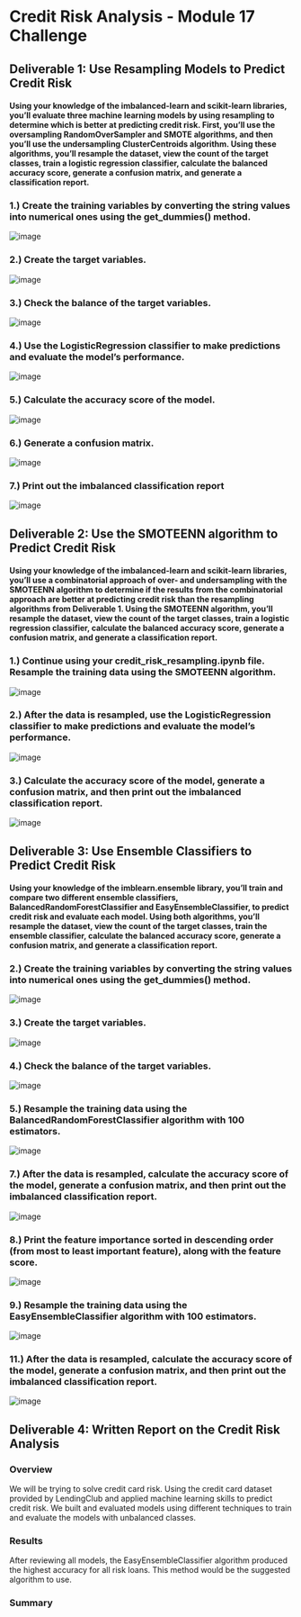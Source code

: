 # Credit Risk Analysis - Module 17 Challenge
## Deliverable 1: Use Resampling Models to Predict Credit Risk
#### Using your knowledge of the imbalanced-learn and scikit-learn libraries, you’ll evaluate three machine learning models by using resampling to determine which is better at predicting credit risk. First, you’ll use the oversampling RandomOverSampler and SMOTE algorithms, and then you’ll use the undersampling ClusterCentroids algorithm. Using these algorithms, you’ll resample the dataset, view the count of the target classes, train a logistic regression classifier, calculate the balanced accuracy score, generate a confusion matrix, and generate a classification report.

### 1.) Create the training variables by converting the string values into numerical ones using the get_dummies() method.

![image](https://user-images.githubusercontent.com/87340105/155902745-07f7adde-6b99-4d1d-b91c-bbcf0ca3f9f2.png)

### 2.) Create the target variables.

![image](https://user-images.githubusercontent.com/87340105/155902757-e2961755-af46-4913-82a1-a9d282af45f1.png)

### 3.) Check the balance of the target variables.

![image](https://user-images.githubusercontent.com/87340105/155902770-3e137f3c-3906-4a0f-aec3-343a5ab8a7a0.png)

### 4.) Use the LogisticRegression classifier to make predictions and evaluate the model’s performance.

![image](https://user-images.githubusercontent.com/87340105/155902833-06cad1fb-7baa-419c-a7b8-4514fe60a3d5.png)

### 5.) Calculate the accuracy score of the model.

![image](https://user-images.githubusercontent.com/87340105/155902853-acf3609e-cb32-437b-a06c-52c0b25243c4.png)

### 6.) Generate a confusion matrix.

![image](https://user-images.githubusercontent.com/87340105/155902870-8e318e3f-d637-4d74-8e45-c777153784da.png)

### 7.) Print out the imbalanced classification report

![image](https://user-images.githubusercontent.com/87340105/155902887-32d58891-dd8e-4c13-8c4f-850508fd0f25.png)

## Deliverable 2: Use the SMOTEENN algorithm to Predict Credit Risk
#### Using your knowledge of the imbalanced-learn and scikit-learn libraries, you’ll use a combinatorial approach of over- and undersampling with the SMOTEENN algorithm to determine if the results from the combinatorial approach are better at predicting credit risk than the resampling algorithms from Deliverable 1. Using the SMOTEENN algorithm, you’ll resample the dataset, view the count of the target classes, train a logistic regression classifier, calculate the balanced accuracy score, generate a confusion matrix, and generate a classification report.

### 1.) Continue using your credit_risk_resampling.ipynb file. Resample the training data using the SMOTEENN algorithm.

![image](https://user-images.githubusercontent.com/87340105/155903184-5275210a-81d2-400f-b340-42148a23e3e4.png)

### 2.) After the data is resampled, use the LogisticRegression classifier to make predictions and evaluate the model’s performance.

![image](https://user-images.githubusercontent.com/87340105/155903191-a2e7f918-951c-4656-bf7c-21ed104ab9ff.png)

### 3.) Calculate the accuracy score of the model, generate a confusion matrix, and then print out the imbalanced classification report.

![image](https://user-images.githubusercontent.com/87340105/155903167-6d779b76-a7a2-41da-8243-1da417fb5138.png)

## Deliverable 3: Use Ensemble Classifiers to Predict Credit Risk
#### Using your knowledge of the imblearn.ensemble library, you’ll train and compare two different ensemble classifiers, BalancedRandomForestClassifier and EasyEnsembleClassifier, to predict credit risk and evaluate each model. Using both algorithms, you’ll resample the dataset, view the count of the target classes, train the ensemble classifier, calculate the balanced accuracy score, generate a confusion matrix, and generate a classification report.

### 2.) Create the training variables by converting the string values into numerical ones using the get_dummies() method.

![image](https://user-images.githubusercontent.com/87340105/155903610-91dd5f29-ba40-467f-9b6e-6a72d5607a1e.png)

### 3.) Create the target variables.

![image](https://user-images.githubusercontent.com/87340105/155903618-2e705a8c-4299-41e5-a371-ab8a17560f2f.png)

### 4.) Check the balance of the target variables.

![image](https://user-images.githubusercontent.com/87340105/155903648-1577060a-3dc7-4306-8ec4-c2331d060f27.png)

### 5.) Resample the training data using the BalancedRandomForestClassifier algorithm with 100 estimators.

![image](https://user-images.githubusercontent.com/87340105/155903660-1a47df98-13b5-49ed-9607-24a4405ae3b6.png)

### 7.) After the data is resampled, calculate the accuracy score of the model, generate a confusion matrix, and then print out the imbalanced classification report.

![image](https://user-images.githubusercontent.com/87340105/155903714-8c0a9cc7-675d-4f97-976f-7741b0feeab3.png)

### 8.) Print the feature importance sorted in descending order (from most to least important feature), along with the feature score.

![image](https://user-images.githubusercontent.com/87340105/155903728-662fe162-6ccc-47fa-bcce-728bcc8d03d9.png)

### 9.) Resample the training data using the EasyEnsembleClassifier algorithm with 100 estimators.

![image](https://user-images.githubusercontent.com/87340105/155903747-2be9f8b6-108c-48c7-a043-e234cdc4c901.png)

### 11.) After the data is resampled, calculate the accuracy score of the model, generate a confusion matrix, and then print out the imbalanced classification report.

![image](https://user-images.githubusercontent.com/87340105/155903755-537fd664-01b9-4a3c-9e85-d017acc634a2.png)

## Deliverable 4: Written Report on the Credit Risk Analysis
### Overview
We will be trying to solve credit card risk. Using the credit card dataset provided by LendingClub and applied machine learning skills to predict credit risk. We built and evaluated models using different techniques to train and evaluate the models with unbalanced classes.
### Results
After reviewing all models, the EasyEnsembleClassifier algorithm produced the highest accuracy for all risk loans.  This method would be the suggested algorithm to use.
### Summary

